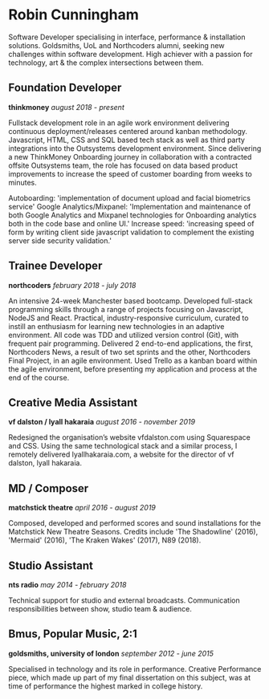 #   Robin Cunningham

Software Developer specialising in interface, performance & installation solutions. Goldsmiths, UoL and Northcoders alumni, seeking new challenges within software development. High achiever with a passion for technology, art & the complex intersections between them. 

##  Foundation Developer
**thinkmoney** *august 2018 - present* 
 
Fullstack development role in an agile work environment delivering continuous deployment/releases centered around kanban methodology. Javascript, HTML, CSS and SQL based tech stack as well as third party integrations into the Outsystems development environment. Since delivering a new ThinkMoney Onboarding journey in collaboration with a contracted offsite Outsystems team, the role has focused on data based product improvements to increase the speed of customer boarding from weeks to minutes.

Autoboarding: 'implementation of document upload and facial biometrics service' Google Analytics/Mixpanel: 'Implementation and maintenance of both Google Analytics and Mixpanel technologies for Onboarding analytics both in the code base and online UI.' Increase speed: 'increasing speed of form by writing client side javascript validation to complement the existing server side security validation.'


## Trainee Developer
**northcoders** *february 2018 - july 2018*

An intensive 24-week Manchester based bootcamp. Developed full-stack programming skills through a range of projects focusing on Javascript, NodeJS and React. Practical, industry-responsive curriculum, curated to instill an enthusiasm for learning new technologies in an adaptive environment. All code was TDD and utilized version control (Git), with frequent pair programming. Delivered 2 end-to-end applications, the first, Northcoders News, a result of two set sprints and the other, Northcoders Final Project, in an agile environment. Used Trello as a kanban board within the agile environment, before presenting my application and process at the end of the course.

##  Creative Media Assistant
**vf dalston / lyall hakaraia** *august 2016 - november 2019*

Redesigned the organisation’s website vfdalston.com using Squarespace and CSS. Using the same technological stack and a similar process, I remotely delivered lyallhakaraia.com, a website for the director of vf dalston, lyall hakaraia.

##  MD / Composer
**matchstick theatre** *april 2016 - august 2019*

Composed, developed and performed scores and sound installations for the Matchstick New Theatre Seasons. Credits include 'The Shadowline' (2016), 'Mermaid' (2016), 'The Kraken Wakes' (2017), N89 (2018). 

##  Studio Assistant
**nts radio** *may 2014 - february 2018*

Technical support for studio and external broadcasts. Communication responsibilities between show, studio team & audience.

##  Bmus, Popular Music, 2:1
**goldsmiths, university of london** *september 2012 - june 2015*

Specialised in technology and its role in performance. Creative Performance piece, which made up part of my final dissertation on this subject, was at time of performance the highest marked in college history.
